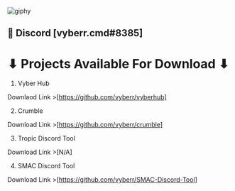 ![giphy](https://user-images.githubusercontent.com/92124191/167284824-00259ba9-017c-4168-b400-6c7bbcc983c1.gif)

## 💬 Discord [vyberr.cmd#8385] 
# ⬇ Projects Available For Download ⬇

1) Vyber Hub

Downlaod Link >[https://github.com/vyberr/vyberhub]

2) Crumble

Download Link >[https://github.com/vyberr/crumble]

3) Tropic Discord Tool

Download Link >[N/A]

4) SMAC Discord Tool

Download Link >[https://github.com/vyberr/SMAC-Discord-Tool]
